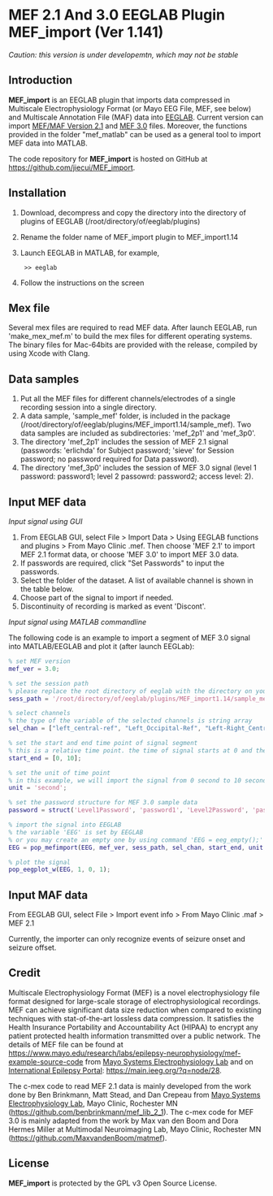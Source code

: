 MEF 2.1 And 3.0 EEGLAB Plugin MEF_import (Ver 1.141)
====================================================

_Caution: this version is under developemtn, which may not be stable_

Introduction
------------
**MEF_import** is an EEGLAB plugin that imports data compressed in Multiscale Electrophysiology Format (or Mayo EEG File, MEF, see below) and Multiscale Annotation File (MAF) data into [EEGLAB](https://sccn.ucsd.edu/eeglab/index.php).
Current version can import [MEF/MAF Version 2.1](https://github.com/benbrinkmann/mef_lib_2_1) and [MEF 3.0](https://msel.mayo.edu/codes.html) files.
Moreover, the functions provided in the folder "mef_matlab" can be used as a general tool to import MEF data into MATLAB.

The code repository for **MEF_import** is hosted on GitHub at https://github.com/jiecui/MEF_import.

Installation
------------
1. Download, decompress and copy the directory into the directory of plugins of EEGLAB (/root/directory/of/eeglab/plugins)
1. Rename the folder name of MEF_import plugin to MEF_import1.14
1. Launch EEGLAB in MATLAB, for example,

        >> eeglab
1. Follow the instructions on the screen

Mex file
--------
Several mex files are required to read MEF data.
After launch EEGLAB, run 'make_mex_mef.m' to build the mex files for different operating systems.
The binary files for Mac-64bits are provided with the release, compiled by using Xcode with Clang.
 
Data samples
------------
1. Put all the MEF files for different channels/electrodes of a single recording session into a single directory. 
1. A data sample, 'sample_mef' folder, is included in the package (/root/directory/of/eeglab/plugins/MEF_import1.14/sample_mef).
Two data samples are included as subdirectories: 'mef_2p1' and 'mef_3p0'.
1. The directory 'mef_2p1' includes the session of MEF 2.1 signal (passwords: 'erlichda' for Subject password; 'sieve' for Session password; no password required for Data password).
1. The directory 'mef_3p0' includes the session of MEF 3.0 signal (level 1 password: password1; level 2 passowrd: password2; access level: 2).

Input MEF data
--------------
*Input signal using GUI*

1. From EEGLAB GUI, select File > Import Data > Using EEGLAB functions and plugins > From Mayo Clinic .mef. 
Then choose 'MEF 2.1' to import MEF 2.1 format data, or choose 'MEF 3.0' to import MEF 3.0 data.
1. If passwords are required, click "Set Passwords" to input the passwords.
1. Select the folder of the dataset.  A list of available channel is shown in the table below.
1. Choose part of the signal to import if needed.
1. Discontinuity of recording is marked as event 'Discont'.

*Input signal using MATLAB commandline*

The following code is an example to import a segment of MEF 3.0 signal into MATLAB/EEGLAB and plot it (after launch EEGLab):

```matlab
% set MEF version
mef_ver = 3.0; 

% set the session path
% please replace the root directory of eeglab with the directory on your system
sess_path = '/root/directory/of/eeglab/plugins/MEF_import1.14/sample_mef/mef_3p0';

% select channels
% the type of the variable of the selected channels is string array
sel_chan = ["left_central-ref", "Left_Occipital-Ref", "Left-Right_Central", "left-right_occipital"]; 

% set the start and end time point of signal segment
% this is a relative time point. the time of signal starts at 0 and the 1st sample index is 1.
start_end = [0, 10]; 

% set the unit of time point 
% in this example, we will import the signal from 0 second to 10 second
unit = 'second'; 

% set the password structure for MEF 3.0 sample data
password = struct('Level1Password', 'password1', 'Level2Password', 'password2', 'AccessLevel', 2); 

% import the signal into EEGLAB
% the variable 'EEG' is set by EEGLAB
% or you may create an empty one by using command 'EEG = eeg_empty();'
EEG = pop_mefimport(EEG, mef_ver, sess_path, sel_chan, start_end, unit, password); 

% plot the signal
pop_eegplot_w(EEG, 1, 0, 1); 
```

Input MAF data
--------------
From EEGLAB GUI, select File > Import event info > From Mayo Clinic .maf > MEF 2.1

Currently, the importer can only recognize events of seizure onset and seizure offset.

Credit
------
Multiscale Electrophysiology Format (MEF) is a novel electrophysiology file format designed for large-scale storage of electrophysiological recordings.
MEF can achieve significant data size reduction when compared to existing techniques with stat-of-the-art lossless data compression.
It satisfies the Health Insurance Portability and Accountability Act (HIPAA) to encrypt any patient protected health information transmitted over a public network.
The details of MEF file can be found at https://www.mayo.edu/research/labs/epilepsy-neurophysiology/mef-example-source-code from [Mayo Systems Electrophysiology Lab](http://msel.mayo.edu/) and on [International Epilepsy Portal](https://main.ieeg.org): https://main.ieeg.org/?q=node/28. 

The c-mex code to read MEF 2.1 data is mainly developed from the work done by Ben Brinkmann, Matt Stead, and Dan Crepeau from [Mayo Systems Electrophysiology Lab](https://msel.mayo.edu/codes.html),  Mayo Clinic, Rochester MN (https://github.com/benbrinkmann/mef_lib_2_1).
The c-mex code for MEF 3.0 is mainly adapted from the work by Max van den Boom and Dora Hermes Miller at Multimodal Neuroimaging Lab, Mayo Clinic, Rochester MN (https://github.com/MaxvandenBoom/matmef).

License
-------
**MEF_import** is protected by the GPL v3 Open Source License.

